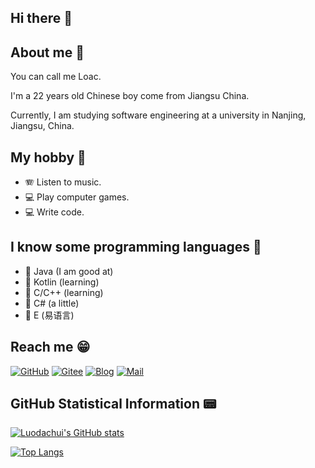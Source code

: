 ## Hi there 👋

## About me 🤔

You can call me Loac.

I'm a 22 years old Chinese boy come from Jiangsu China.

Currently, I am studying software engineering at a university in Nanjing, Jiangsu, China.

## My hobby 🧡
- 🪗 Listen to music.
- 💻 Play computer games.
- 💻 Write code.

## I know some programming languages 🎠

- 🍧 Java (I am good at)
- 🍧 Kotlin (learning)
- 🍧 C/C++ (learning)
- 🍧 C# (a little)
- 🍧 E (易语言)

## Reach me 😁
[![GitHub](https://img.shields.io/badge/GitHub-Loac-blue?style=for-the-badge)](https://github.com/LuodachuiXG/)
[![Gitee](https://img.shields.io/badge/Gitee-loac-blue?style=for-the-badge)](https://gitee.com/luodachui/)
[![Blog](https://img.shields.io/badge/Blog-loac-blue?style=for-the-badge)](https://loac.cc)
[![Mail](https://img.shields.io/badge/EMAIL-admin@loac.cc-e?style=for-the-badge)](mailto:admin@loac.cc)

## GitHub Statistical Information 📟

[![Luodachui's GitHub stats](https://github-readme-stats.vercel.app/api?username=LuodachuiXG)](https://github.com/anuraghazra/github-readme-stats)

[![Top Langs](https://github-readme-stats.vercel.app/api/top-langs/?username=LuodachuiXG)](https://github.com/anuraghazra/github-readme-stats)